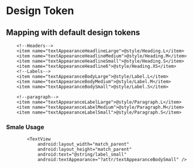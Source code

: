 # Design Token

## Mapping with default design tokens

        <!--Headers-->
        <item name="textAppearanceHeadlineLarge">@style/Heading.L</item>
        <item name="textAppearanceHeadlineMedium">@style/Heading.M</item>
        <item name="textAppearanceHeadlineSmall">@style/Heading.S</item>
        <item name="textAppearanceHeadline6">@style/Heading.XS</item>
        <!--Labels-->
        <item name="textAppearanceBodyLarge">@style/Label.L</item>
        <item name="textAppearanceBodyMedium">@style/Label.M</item>
        <item name="textAppearanceBodySmall">@style/Label.S</item>

        <!--paragraph-->
        <item name="textAppearanceLabelLarge">@style/Paragraph.L</item>
        <item name="textAppearanceLabelMedium">@style/Paragraph.M</item>
        <item name="textAppearanceLabelSmall">@style/Paragraph.S</item>


### Smale Usage

            <TextView
                android:layout_width="match_parent"
                android:layout_height="match_parent"
                android:text="@string/label_small"
                android:textAppearance="?attr/textAppearanceBodySmall" />

